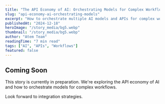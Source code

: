 ```yaml
---
title: "The API Economy of AI: Orchestrating Models for Complex Workflows"
slug: "api-economy-ai-orchestrating-models"
excerpt: "How to orchestrate multiple AI models and APIs for complex workflows in AI product development."
publishedAt: "2024-12-18"
heroImage: "/story_media/bg5.webp"
thumbnail: "/story_media/bg5.webp"
author: "Atem Team"
readingTime: "7 min read"
tags: ["AI", "APIs", "Workflows"]
featured: false
---
```


## Coming Soon

This story is currently in preparation. We're exploring the API economy of AI and how to orchestrate models for complex workflows.

Look forward to integration strategies.
